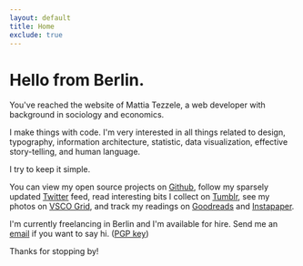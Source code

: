 ```yaml
---
layout: default
title: Home
exclude: true
---
```


# Hello from Berlin.

You've reached the website of Mattia Tezzele, a web developer with background in sociology and economics.

I make things with code. I'm very interested in all things related to design, typography, information architecture, statistic, data visualization, effective story-telling, and human language.

I try to keep it simple.

You can view my open source projects on [Github](http://github.com/mrzool), follow my sparsely updated [Twitter](http://twitter.com/mrzool_) feed, read interesting bits I collect on [Tumblr](http://zoolnotes.tumblr.com), see my photos on [VSCO Grid](https://mrzool.vsco.co/), and track my readings on [Goodreads](http://www.goodreads.com/mrzool) and [Instapaper](https://www.instapaper.com/p/__zool).

I'm currently freelancing in Berlin and I'm available for hire. Send me an [email](mailto:info@mrzool.cc) if you want to say hi. ([PGP key](https://keybase.io/zool))

Thanks for stopping by!
